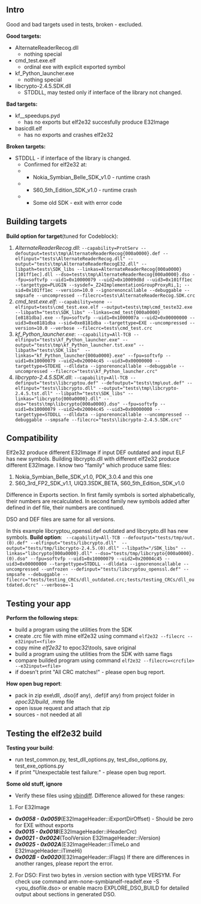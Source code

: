 ## Intro
Good and bad targets used in tests, broken - excluded.

**Good targets:**
 - AlternateReaderRecog.dll
   * nothing special
 - cmd_test.exe.elf
   * ordinal exe with explicit exported symbol
 - kf_Python_launcher.exe
   * nothing special
 - libcrypto-2.4.5.SDK.dll
   * STDDLL, may tested only if interface of the library not changed.

**Bad targets:**
 - kf__speedups.pyd
	* has no exports but elf2e32 succesfully produce E32Image
 - basicdll.elf
	* has no exports and crashes elf2e32

**Broken targets:**
 - STDDLL - if interface of the library is changed.
	* Confirmed for elf2e32 at:
	* * Nokia_Symbian_Belle_SDK_v1.0 - runtime crash
	* * S60_5th_Edition_SDK_v1.0 - runtime crash
	* * Some old SDK - exit with error code

## Building targets

**Build option for target**(tuned for Codeblock):
1) *AlternateReaderRecog.dll*:
`--capability=ProtServ --defoutput=tests\tmp\AlternateReaderRecog{000a0000}.def --elfinput="tests\AlternateReaderRecog.dll" --output="tests\tmp\AlternateReaderRecogE32.dll" --libpath=tests\SDK_libs --linkas=AlternateReaderRecog{000a0000}[101ff1ec].dll --dso=tests\tmp\AlternateReaderRecog{000a0000}.dso --fpu=softvfp --uid1=0x10000079 --uid2=0x10009d8d --uid3=0x101ff1ec --targettype=PLUGIN --sysdef=_Z24ImplementationGroupProxyRi,1; --sid=0x101ff1ec --version=10.0 --ignorenoncallable --debuggable --smpsafe --uncompressed --filecrc=tests\AlternateReaderRecog.SDK.crc`
2) *cmd_test.exe.elf*:
`--capability=none --elfinput=tests\cmd_test.exe.elf --output=tests\tmp\cmd_teste32.exe --libpath="tests\SDK_libs" --linkas=cmd_test{000a0000}[e8181dba].exe --fpu=softvfp --uid1=0x1000007a --uid2=0x00000000 --uid3=0xe8181dba --sid=0xe8181dba --targettype=EXE --uncompressed --version=10.0 --verbose --filecrc=tests\cmd_test.crc`
3) *kf_Python_launcher.exe*:
`--capability=All-TCB --elfinput="tests\kf_Python_launcher.exe" --output="tests\tmp\kf_Python_launcher.tst.exe" --libpath="tests\SDK_libs"  --linkas="kf_Python_launcher{000a0000}.exe" --fpu=softvfp --uid1=0x10000079 --uid2=0x20004c45 --uid3=0x00000000 --targettype=STDEXE --dlldata --ignorenoncallable --debuggable --uncompressed --filecrc="tests\kf_Python_launcher.crc"`
4) *libcrypto-2.4.5.SDK.dll*:
`--capability=All-TCB --definput="tests\libcryptou.def" --defoutput="tests\tmp\out.def" --elfinput="tests\libcrypto.dll" --output="tests\tmp\libcrypto-2.4.5.tst.dll" --libpath="tests\SDK_libs" --linkas="libcrypto{000a0000}.dll" --dso="tests\tmp\libcrypto{000a0000}.dso" --fpu=softvfp --uid1=0x10000079 --uid2=0x20004c45 --uid3=0x00000000 --targettype=STDDLL --dlldata --ignorenoncallable --uncompressed --debuggable --smpsafe --filecrc="tests\libcrypto-2.4.5.SDK.crc"`

## Compatibility
Elf2e32 produce different E32Image if input DEF outdated and input ELF has new symbols.
Building libcrypto.dll with different elf2e32 produce different E32Image. I know two "family" which produce same files:
1) Nokia_Symbian_Belle_SDK_v1.0, PDK_3.0.4 and this one
2) S60_3rd_FP2_SDK_v1.1, UIQ3.3SDK_BETA, S60_5th_Edition_SDK_v1.0

Difference in Exports section. In first family symbols is sorted alphabetically, their numbers are recalculated. In second family new symbols added after defined in def file, their numbers are continued.

DSO and DEF files are same for all versions.

In this example libcryptou_openssl.def outdated and libcrypto.dll has new symbols.
**Build option**:
` --capability=All-TCB --defoutput="tests/tmp/out.(0).def" --elfinput="tests/libcrypto.dll"  --output="tests/tmp/libcrypto-2.4.5.(0).dll" --libpath="/SDK_libs" --linkas="libcrypto{000a0000}.dll" --dso="tests/tmp/libcrypto{000a0000}.(0).dso" --fpu=softvfp --uid1=0x10000079 --uid2=0x20004c45 --uid3=0x00000000 --targettype=STDDLL --dlldata --ignorenoncallable --uncompressed --unfrozen --definput="tests/libcryptou_openssl.def" --smpsafe --debuggable --filecrc="tests/testing_CRCs/dll_outdated.crc;tests/testing_CRCs/dll_outdated.dcrc" --verbose=-1`

## Testing your app

**Perform the following steps**:
 - build a program using the utilities from the SDK
 - create .crc file with mine elf2e32 using command
`elf2e32 --filecrc --e32input=<file>`
 - copy mine *elf2e32* to epoc32\tools, save original
 - build a program using the utilities from the SDK with same flags
 - compare builded program using command
`elf2e32 --filecrc=<crcfile> --e32input=<file>`
 - if doesn't print "All CRC matches!" - please open bug report.

**How open bug report**:
 - pack in zip exe\dll, .dso(if any), .def(if any) from project folder in *epoc32/build*, .mmp file
 - open issue request and attach that zip
 - sources - not needed at all

## Testing the elf2e32 build

**Testing your build**:
 - run test_common.py, test_dll_options.py, test_dso_options.py, test_exe_options.py
 - if print "Unexpectable test failure:" - please open bug report.

**Some old stuff, ignore**
 - Verify these files using [vbindiff](https://www.cjmweb.net/vbindiff/). Difference allowed for these ranges:
1. For E32Image
* ***0x0058 - 0x0059***(E32ImageHeader::iExportDirOffset) - Should be zero for EXE without exports
* ***0x0015 - 0x0018***(E32ImageHeader::iHeaderCrc)
* ***0x0021 - 0x0024***(ToolVersion E32ImageHeader::iVersion)
* ***0x0025 - 0x002A***(E32ImageHeader::iTimeLo and E32ImageHeader::iTimeHi)
* ***0x002B - 0x0020***(E32ImageHeader::iFlags)
If there are differences in another ranges, please report the error.
2. For DSO:
First two bytes in .version section with type VERSYM. For check use command arm-none-symbianelf-readelf.exe -S <you_dsofile.dso> or enable macro EXPLORE_DSO_BUILD for detailed output about sections in generated DSO.
